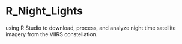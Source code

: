 # R_Night_Lights
using R Studio to download, process, and analyze night time satellite imagery from the VIIRS constellation. 
